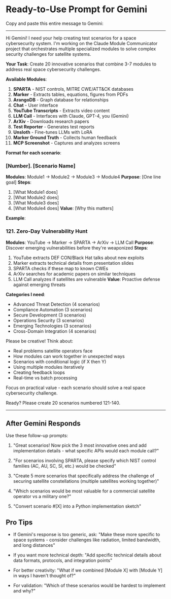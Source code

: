 # Ready-to-Use Prompt for Gemini

Copy and paste this entire message to Gemini:

---

Hi Gemini! I need your help creating test scenarios for a space cybersecurity system. I'm working on the Claude Module Communicator project that orchestrates multiple specialized modules to solve complex security challenges for satellite systems.

**Your Task**: Create 20 innovative scenarios that combine 3-7 modules to address real space cybersecurity challenges.

**Available Modules**:
1. **SPARTA** - NIST controls, MITRE CWE/ATT&CK databases
2. **Marker** - Extracts tables, equations, figures from PDFs
3. **ArangoDB** - Graph database for relationships
4. **Chat** - User interface
5. **YouTube Transcripts** - Extracts video content
6. **LLM Call** - Interfaces with Claude, GPT-4, you (Gemini)
7. **ArXiv** - Downloads research papers
8. **Test Reporter** - Generates test reports
9. **Unsloth** - Fine-tunes LLMs with LoRA
10. **Marker Ground Truth** - Collects human feedback
11. **MCP Screenshot** - Captures and analyzes screens

**Format for each scenario**:
### [Number]. [Scenario Name]
**Modules**: Module1 → Module2 → Module3 → Module4
**Purpose**: [One line goal]
**Steps**:
1. [What Module1 does]
2. [What Module2 does]
3. [What Module3 does]
4. [What Module4 does]
**Value**: [Why this matters]

**Example**:
### 121. Zero-Day Vulnerability Hunt
**Modules**: YouTube → Marker → SPARTA → ArXiv → LLM Call
**Purpose**: Discover emerging vulnerabilities before they're weaponized
**Steps**:
1. YouTube extracts DEF CON/Black Hat talks about new exploits
2. Marker extracts technical details from presentation slides
3. SPARTA checks if these map to known CWEs
4. ArXiv searches for academic papers on similar techniques
5. LLM Call analyzes if satellites are vulnerable
**Value**: Proactive defense against emerging threats

**Categories I need**:
- Advanced Threat Detection (4 scenarios)
- Compliance Automation (3 scenarios)  
- Secure Development (3 scenarios)
- Operations Security (3 scenarios)
- Emerging Technologies (3 scenarios)
- Cross-Domain Integration (4 scenarios)

Please be creative! Think about:
- Real problems satellite operators face
- How modules can work together in unexpected ways
- Scenarios with conditional logic (if X then Y)
- Using multiple modules iteratively
- Creating feedback loops
- Real-time vs batch processing

Focus on practical value - each scenario should solve a real space cybersecurity challenge.

Ready? Please create 20 scenarios numbered 121-140.

---

## After Gemini Responds

Use these follow-up prompts:

1. "Great scenarios! Now pick the 3 most innovative ones and add implementation details - what specific APIs would each module call?"

2. "For scenarios involving SPARTA, please specify which NIST control families (AC, AU, SC, SI, etc.) would be checked"

3. "Create 5 more scenarios that specifically address the challenge of securing satellite constellations (multiple satellites working together)"

4. "Which scenarios would be most valuable for a commercial satellite operator vs a military one?"

5. "Convert scenario #[X] into a Python implementation sketch"

## Pro Tips

- If Gemini's response is too generic, ask: "Make these more specific to space systems - consider challenges like radiation, limited bandwidth, and long distances"

- If you want more technical depth: "Add specific technical details about data formats, protocols, and integration points"

- For better creativity: "What if we combined [Module X] with [Module Y] in ways I haven't thought of?"

- For validation: "Which of these scenarios would be hardest to implement and why?"
